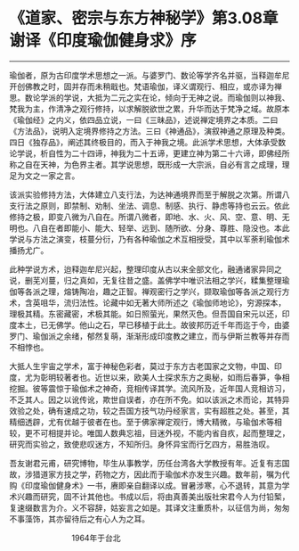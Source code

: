 # 《道家、密宗与东方神秘学》第3.08章 谢译《印度瑜伽健身求》序

------

瑜伽者，原为古印度学术思想之一派。与婆罗门、数论等学齐名并驱，当释迦牟尼开创佛教之时，固并存而未稍戢也。梵语瑜伽，译义谓观行、相应，或亦译为禅思。数论学派的学说，大抵为二元之实在论，倾向于无神之说。而瑜伽则以神我、梵我为主，作清净之观行修持，以求解脱欲世之累，升华而达于梵净之域。故原本《瑜伽经》之内义，依四品立说，一曰《三昧品》，述说禅定境界之本质。二曰《方法品》，说明入定境界修持之方法。三曰《神通品》，演叙神通之原理及种类。四日《独存品》，阐述其终极目的，而入于神我之境。此派学术思想，大体承受数论学说，析自性为二十四谛，神我为二十五谛，更建立神为第二十六谛，即佛经所称之自在天神，为色界主者。其学说思想，既形成一大宗派，自必有言之成理，理足为文之一家之言。

该派实验修持方法，大体建立八支行法，为达神通境界而至于解脱之次第。所谓八支行法之原则，即禁制、劝制、坐法、调息、制感、执行、静虑等持也云云。依此修持之极，即变八微为八自在。所谓八微者，即地、水、火、风、空、意、明、无明也。八自在者即能小、能大、轻举、远到、随所欲、分身、尊胜、隐没也。本此学说与方法之演变，枝蔓分衍，乃有各种瑜伽之术互相授受，其中以军荼利瑜伽术播扬尤广。

此种学说方术，迨释迦牟尼兴起，整理印度从古以来全部文化，融通诸家异同之说，删芜刈蔓，归之真如，无复往昔之盛。盖佛学中唯识法相之学兴，糅集整理瑜伽等各派之理，熔铸陶冶，趣之正智。禅观密行之学兴，撷取瑜伽等各派之观行方术，含英咀华，流归法性。论藏中如无著大师所述之《瑜伽师地论》，穷源探本，理极其精。东密藏密，术极其能。如日照萤光，果然灭色。但吾国自宋元以还，印度本土，已无佛学。他山之石，早已移植于此土。故彼邦历近千年而迄于今，由婆罗门、瑜伽派之余绪，郁然复萌，渐渐形成印度教之建立，而与伊斯兰教等并存而不相悖也。

大抵人生宇宙之学术，富于神秘色彩者，莫过于东方古老国家之文物，中国、印度，尤为彰明较著者也。近世以来，欧美人士探求东方之奥秘，如雨后春笋，争相挖掘。彼等震惊于瑜伽术之神奇，竞相传译其学。流风所及，近年国人竞相访习，不乏其人。因之以讹传讹，欺世自误者，亦在所不免。如以该派之术而论，其特异效验之处，确有速成之功，较之吾国方技气功丹经家言，实有超胜之处。甚至，其精细透辟，尤有优越于彼者在也。至于佛家禅定观行，博大精微，与瑜伽术等相较，更不可相提并论。唯国人数典忘祖，目迷外视，不能内省自疚，起而整理之，研究而实验之，致使悲叹迷方，不知所归。身怀异宝而行乞四方，易胜浩叹。

吾友谢君元甫，研究博物，毕生从事教学，历任台湾各大学教授有年。近复有志国故，涉猎道家方技之学，药物之方，因此而于瑜伽术亦发生兴趣。数年前，嘱为代购《印度瑜伽健身术》一书，赓即亲自翻译以成。冒暑涉寒，心不退转，其意为学术兴趣而研究，固不计其他也。书成以后，将由真善美出版社宋君今人为付铅椠，复速缀数言为介。义不容辞，姑妄言之如是。其译文注重质朴，以征信为尚，匆匆不事藻饰，其亦留待后之有心人为之耳。

　　　　　　　　1964年于台北